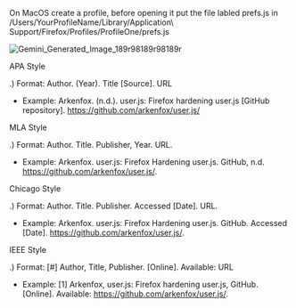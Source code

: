 On MacOS create a profile, before opening it put the file labled prefs.js in /Users/YourProfileName/Library/Application\ Support/Firefox/Profiles/ProfileOne/prefs.js 




![Gemini_Generated_Image_189r98189r98189r](https://github.com/user-attachments/assets/9b3a4880-aade-47b9-809c-928518ab60f2)





APA Style

.) Format: Author. (Year). Title [Source]. URL
- Example: Arkenfox. (n.d.). user.js: Firefox hardening user.js [GitHub repository]. https://github.com/arkenfox/user.js/


MLA Style

.) Format: Author. Title. Publisher, Year. URL.
- Example: Arkenfox. user.js: Firefox Hardening user.js. GitHub, n.d. https://github.com/arkenfox/user.js/.


Chicago Style

.) Format: Author. Title. Publisher. Accessed [Date]. URL.
- Example: Arkenfox. user.js: Firefox Hardening user.js. GitHub. Accessed [Date]. https://github.com/arkenfox/user.js/.


IEEE Style

.) Format: [#] Author, Title, Publisher. [Online]. Available: URL
- Example: [1] Arkenfox, user.js: Firefox hardening user.js, GitHub. [Online]. Available: https://github.com/arkenfox/user.js/.


